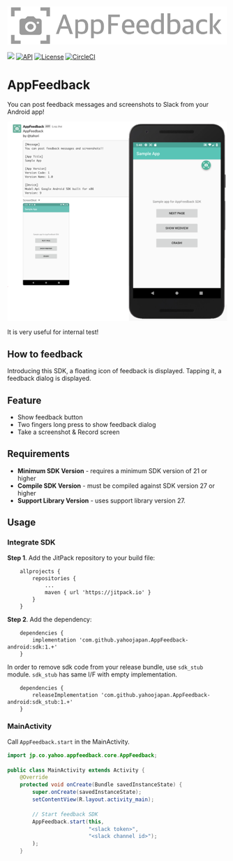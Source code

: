 ![](./assets/Logo.png)

[![](https://jitpack.io/v/yahoojapan/AppFeedback-android.svg)](https://jitpack.io/#yahoojapan/AppFeedback-android)
[![API](https://img.shields.io/badge/API-21%2B-brightgreen.svg?style=flat)](https://android-arsenal.com/api?level=21)
[![License](https://img.shields.io/badge/license-MIT-green.svg?style=flat-square)](./LICENSE)
[![CircleCI](https://circleci.com/gh/yahoojapan/AppFeedback-android.svg?style=svg)](https://circleci.com/gh/yahoojapan/AppFeedback-android)

# AppFeedback
You can post feedback messages and screenshots to Slack from your Android app!

![](./assets/demo.png)

It is very useful for internal test!

## How to feedback

Introducing this SDK, a floating icon of feedback is displayed. Tapping it, a feedback dialog is displayed.

## Feature

- Show feedback button
- Two fingers long press to show feedback dialog
- Take a screenshot & Record screen

## Requirements

- **Minimum SDK Version** - requires a minimum SDK version of 21 or higher
- **Compile SDK Version** -  must be compiled against SDK version 27 or higher
- **Support Library Version** - uses support library version 27.

## Usage

### Integrate SDK

**Step 1**. Add the JitPack repository to your build file:

```
    allprojects {
        repositories {
            ...
            maven { url 'https://jitpack.io' }
        }
    }
```

**Step 2**. Add the dependency:


```
    dependencies {
        implementation 'com.github.yahoojapan.AppFeedback-android:sdk:1.+'
    }
```

In order to remove sdk code from your release bundle, use `sdk_stub` module. `sdk_stub` has same I/F with empty implementation.

```
    dependencies {
        releaseImplementation 'com.github.yahoojapan.AppFeedback-android:sdk_stub:1.+'
    }
```

### MainActivity

Call `AppFeedback.start` in the MainActivity.

```java
import jp.co.yahoo.appfeedback.core.AppFeedback;

public class MainActivity extends Activity {
    @Override
    protected void onCreate(Bundle savedInstanceState) {
        super.onCreate(savedInstanceState);
        setContentView(R.layout.activity_main);
 
        // Start feedback SDK
        AppFeedback.start(this,
                          "<slack token>",
                          "<slack channel id>");
        );
    }
```

